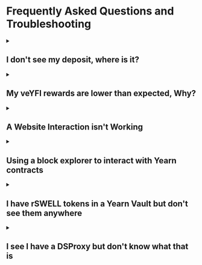 # Frequently Asked Questions and Troubleshooting

<details className="customFaqDetails">

  <summary>

## I don't see my deposit, where is it?
  
  </summary>

If you deposited into a Yearn Vault and then click the "withdraw" tab and don't see your tokens, don't worry, they are probably staked!

The default "deposit" action in yVaults with a gauge or other extra rewards is to deposit your tokens in the yVault and stake the yVault token for extra rewards. To see your yVault tokens, click on the "veYFI BOOST" tab (it may be named something else like "staking BOOST") next to the withdraw tab. You should be able to unstake your vault tokens there and then withdraw.

![Withdraw modal](/img/guides/FAQ/unstake.png)

### Update your default deposit settings

If you want to change the default deposit behavior to only deposit and not also stake the vault tokens, you can change that setting by clicking on the gear icon to the right of the tabs and unchecking "stake automatically" at the bottom of the menu that opens up.

![deposit setting](/img/guides/FAQ/deposit-setting.png)

</details>

<details className="customFaqDetails">

  <summary>

## My veYFI rewards are lower than expected, Why?
  
  </summary>

veYFI rewards are variable depending on how much veYFI your wallet holds. If you don't have veYFI, you will only get 10% of the maximum reward amount shown. In the image below, note the range of rewards APY. Without any veYFI, a deposit will earn a 1.16% boost, paid in dYFI.

![apy-range](/img/guides/FAQ/boostAPY.png)

If you don't have veYFI, you can deposit and stake your tokens using liquid lockers. By doing this you use the liquid locker's veYFI to boost your deposit.

Read more about veYFI, boosts, dYFI and liquid lockers on the [veYFI page](/contributing/governance/veYFI-intro)

And remember, you have to consider transaction costs when using Yearn. If using Ethereum mainnet, prices for transactions vary from a few dollars to tens or hundreds of dollars, depending on chain congestion (Yearn has no control over this). If you are depositing lower amounts (\<$500-1000), you may want to consider using Yearn on an L2 so fees don't negate your interest earned.

</details>

<details className="customFaqDetails">

  <summary>

## A Website Interaction isn't Working
  
  </summary>

If an interaction on the website isn't working or your transaction doesn't go through on the Yearn UI (stuck with a spinning loading circle), there are a few things you can do:

- Perform a hard refresh on the web page: `ctrl+shift+R` on Windows, `cmd+shift+R` on Mac.
- Try using a different browser or wallet provider.
- If on mobile, try using the desktop version, and vice versa
- Change your wallet RPC for the network you are transacting on. This is the data endpoint that your wallet talks to to pull blockchain data.
  - Here is a website with lists of different chain RPCs: https://chainlist.org/
  - If you connect your wallet to the chainlist site, you can add new RPCs directly from there.
- If none of the above work, you can interact with Yearn smart contracts via a block explorer. See the next entry for more information on how to do that.

</details>

<details className="customFaqDetails">

  <summary>

## Using a block explorer to interact with Yearn contracts
  
  </summary>

:::warning

Using a block explorer is advanced and if you have not used one before, we only recommend it to withdraw from a vault that you cannot access from the yearn.fi website, or in an emergency. Yearn, and its website, are in active developement, so issues with the website should be fixed quickly upon reporting them. For many issues it is better to wait for a website fix.

If you need help, come by the discord and [open a support ticket](https://discord.gg/q8fYnmnV).

:::

All of the smart contracts that you will interact with from Yearn's website live on Ethereum or one of its layer-2 networks. We have worked to make the experience of interacting with the contracts as easy as possible via the website, but sometimes something goes wrong and the website may not work. If that happens, you can interact with the underlying contracts directly with a block explorer like [Etherscan](https://etherscan.io/).

Each network has its block explorer, and many have more than one. The most popular is Etherscan and most networks have a version of it for their users to use.

| Network Name | Etherscan URL |
|--------------|---------------|
| Ethereum Mainnet | https://etherscan.io/ |
| Polygon | https://polygonscan.com |
| Optimism | https://optimistic.etherscan.io |
| Base | https://basescan.org |
| Arbitrum | https://arbiscan.io/ |
| GnosisChain | https://gnosisscan.io/ |
| Fantom | https://ftmscan.com |

All of these sites should look and feel and work the same way.

### Finding the right Smart Contract

<br></br>

You can find the address of the smart contract that you want to interact with on the Yearn website. It is a 42-digit alphanumeric string. If you navigate to a vault page, the address is listed directly below the name. Click on the address to copy it to the clipboard.

![find address](/img/guides/FAQ/findSCAddress.png)

:::warning

You should confirm that your vault tokens are not staked. On the yearn website, make sure that they show up when trying to withdraw. If not they could be staked in a rewards contract. You can also withdraw from staking contracts on etherscan, but that is outside the scope of this article. So if this applies to you, come to the discord and [open a ticket]((https://discord.gg/q8fYnmnV)) and someone will be able to walk you through the process.

:::

Once you have it copied, go to etherscan.io (or its equivalent for other chains) and paste it into the search bar. Then hit enter and it will bring up a page with information about the contract.

### Interacting with the Contract

<br></br>

![paste address](/img/guides/FAQ/pasteAddress.png)

On the landing page, you can see recent transactions that have interacted with the contract.

To interact with the contract, you will need to click on the `Contract` button.

![contract button](/img/guides/FAQ/contractButton.png)

Once you click on the `Contract` button you will see 3 new tabs: `Code`, `Read Contract (as Proxy)`, and `Write Contract (as Proxy)`.

- The `Code` tab will show you the source code for the smart contract
- The `Read` tab allows you to query values on the contract like the contract name, user balances, etc.
- The `Write` tab allows you to perform transactions using the contract, like depositing and withdrawing.

![contract options](/img/guides/FAQ/contractOptions.png)

To confirm you are looking at the correct contract, click the `Read` tab and find the `name` function in the list and click on it. It should show the vault name (i.e. yvUSDC-1 yVault)

![contract name](/img/guides/FAQ/contractName.png)

### Withdrawing from a vault using Etherscan

<br></br>

1. Click on the `Read Contract as Proxy` button.

2. Click on the 🔴`Connect to Web3` button and connect the wallet you used to deposit.

![connect to web3](/img/guides/FAQ/connectToWeb3.png)

3. There are different steps depending on what version vault you are using, so lets check the version.

    - Find the apiVersion field and click on it.
    - If the number starts with 0 (i.e. 0.4.6) then it is a V2 vault.
    - If the number starts with 3 (i.e. 3.0.4) then it is a V3 vault.
    ![apiVersion](/img/guides/FAQ/apiVersion.png)

Once you know the vault type, go on to the next step.

If a V2 Vault:

1. Click on `Write Contract as Proxy`
2. Find the first `withdraw` function. This one should only have a button that says "Write" with no additional fields.
3. Click `Write` and submit the transaction in your wallet.
![withdraw](/img/guides/FAQ/withdrawV2.png)

Once the transaction is approved you will be fully withdrawn from the Vault.

If a V3 Vault:

1. Withdrawing from V3 vaults requires 3 arguments to withdraw: The amount, the owner, and the recipient.
2. Both the owner and the recipient will be your wallet address.
3. To get the amount, you need get your total balance by clicking on `balanceOf` and then entering your wallet address in the address field. Click query and you should get a long number that is your balance. Copy this balance to use in later steps.
  ![balanceOf](/img/guides/FAQ/balanceOf.png)
4. Click on `Write Contract as Proxy`
5. find the first `redeem` function. It will have 3 fields for arguments. Enter the copied `balanceOf` value into the `shares` field, and your wallet address into both the `receiver` and `owner` fields.
6. Click `Write` and submit the transaction in your wallet.
  ![withdraw](/img/guides/FAQ/withdrawV2.png)

Once the transaction is approved you will be fully withdrawn from the Vault.

</details>

<details className="customFaqDetails">

  <summary>

## I have rSWELL tokens in a Yearn Vault but don't see them anywhere
  
  </summary>

If you are looking at a wallet or portfolio tracker like Debank, Zerion, or Zapper and it shows you have Swell tokens in a V3 yearn Vault, you need to go to the Swell website to withdraw them: https://app.swellnetwork.io/stake/rswell

The rSWELL vault was built on Yearn V3 contracts but was not deployed by yearn, so we don't show it on our website, but they will!

</details>

<details className="customFaqDetails">

  <summary>

## I see I have a DSProxy but don't know what that is
  
  </summary>

A DSProxy is a "smart account" similar to a gnosis safe that was used by projects like DefiSaver, instaDapp, Balancer, and others. You most likely have a wallet that controls it.

You may be able to access and operate your DSProxy using the [defisaver](https://app.defisaver.com/) website.

</details>
